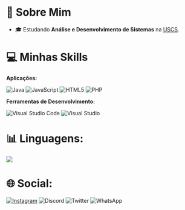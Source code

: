 # 👋 Sobre Mim

- 🎓 Estudando **Análise e Desenvolvimento de Sistemas** na <a href="https://www.uscs.edu.br/">USCS</a>.

# 💻 Minhas Skills

**Aplicações:**

![Java](https://img.shields.io/badge/java-%23ED8B00.svg?style=for-the-badge&logo=openjdk&logoColor=white)
![JavaScript](https://img.shields.io/badge/javascript-%23323330.svg?style=for-the-badge&logo=javascript&logoColor=%23F7DF1E)
![HTML5](https://img.shields.io/badge/html5-%23E34F26.svg?style=for-the-badge&logo=html5&logoColor=white)
![PHP](https://img.shields.io/badge/php-%23777BB4.svg?style=for-the-badge&logo=php&logoColor=white)

**Ferramentas de Desenvolvimento:**

![Visual Studio Code](https://img.shields.io/badge/Visual%20Studio%20Code-0078d7.svg?style=for-the-badge&logo=visual-studio-code&logoColor=white)
![Visual Studio](https://img.shields.io/badge/Visual%20Studio-5C2D91.svg?style=for-the-badge&logo=visual-studio&logoColor=white)
<br>

# 📊 Linguagens:

![](https://github-readme-stats-wheat-two-53.vercel.app/api/top-langs/?username=MatVilasBoas&theme=neon&hide_border=false&include_all_commits=false&count_private=false&layout=compact)

# 🌐 Social:
[![Instagram](https://img.shields.io/badge/Instagram-%23E4405F.svg?style=for-the-badge&logo=Instagram&logoColor=white)](https://instagram.com/mat_vboas?utm_source=qr&igshid=MzNlNGNkZWQ4Mg%3D%3D)
![Discord](https://img.shields.io/badge/Discord-%235865F2.svg?style=for-the-badge&logo=discord&logoColor=white)
![Twitter](https://img.shields.io/badge/Twitter-%231DA1F2.svg?style=for-the-badge&logo=Twitter&logoColor=white)
![WhatsApp](https://img.shields.io/badge/WhatsApp-25D366?style=for-the-badge&logo=whatsapp&logoColor=white)
